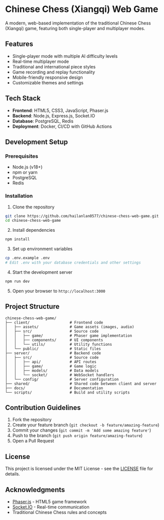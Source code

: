 # Chinese Chess (Xiangqi) Web Game

A modern, web-based implementation of the traditional Chinese Chess (Xiangqi) game, featuring both single-player and multiplayer modes.

## Features

- Single-player mode with multiple AI difficulty levels
- Real-time multiplayer mode
- Traditional and international piece styles
- Game recording and replay functionality
- Mobile-friendly responsive design
- Customizable themes and settings

## Tech Stack

- **Frontend**: HTML5, CSS3, JavaScript, Phaser.js
- **Backend**: Node.js, Express.js, Socket.IO
- **Database**: PostgreSQL, Redis
- **Deployment**: Docker, CI/CD with GitHub Actions

## Development Setup

### Prerequisites

- Node.js (v18+)
- npm or yarn
- PostgreSQL
- Redis

### Installation

1. Clone the repository
```bash
git clone https://github.com/hailanlan0577/chinese-chess-web-game.git
cd chinese-chess-web-game
```

2. Install dependencies
```bash
npm install
```

3. Set up environment variables
```bash
cp .env.example .env
# Edit .env with your database credentials and other settings
```

4. Start the development server
```bash
npm run dev
```

5. Open your browser to `http://localhost:3000`

## Project Structure

```
chinese-chess-web-game/
├── client/                  # Frontend code
│   ├── assets/              # Game assets (images, audio)
│   ├── src/                 # Source code
│   │   ├── game/            # Phaser game implementation
│   │   ├── components/      # UI components
│   │   └── utils/           # Utility functions
│   └── public/              # Static files
├── server/                  # Backend code
│   ├── src/                 # Source code
│   │   ├── api/             # API routes
│   │   ├── game/            # Game logic
│   │   ├── models/          # Data models
│   │   └── socket/          # WebSocket handlers
│   └── config/              # Server configuration
├── shared/                  # Shared code between client and server
├── docs/                    # Documentation
└── scripts/                 # Build and utility scripts
```

## Contribution Guidelines

1. Fork the repository
2. Create your feature branch (`git checkout -b feature/amazing-feature`)
3. Commit your changes (`git commit -m 'Add some amazing feature'`)
4. Push to the branch (`git push origin feature/amazing-feature`)
5. Open a Pull Request

## License

This project is licensed under the MIT License - see the [LICENSE](LICENSE) file for details.

## Acknowledgments

- [Phaser.js](https://phaser.io/) - HTML5 game framework
- [Socket.IO](https://socket.io/) - Real-time communication
- Traditional Chinese Chess rules and concepts
